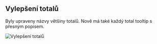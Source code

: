 ﻿---
categories: [kiwi]
layout: kiwi
---
## Vylepšení totalů
Byly upraveny názvy většiny totalů. Nově má také každý total tooltip s přesným popisem.

![Vylepšení totalů]({{site.url}}/data/upravatotalu.png "Vylepšení totalů") 


